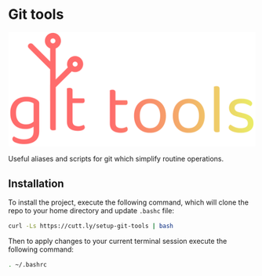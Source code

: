 # Git tools

<p align="center">
    <img src="assets/images/logo.png"/>
</p>

Useful aliases and scripts for git which simplify routine operations.

## Installation

To install the project, execute the following command, which will clone the repo to your home directory and update `.bashc` file:

```sh
curl -Ls https://cutt.ly/setup-git-tools | bash
```

Then to apply changes to your current terminal session execute the following command:

```sh
. ~/.bashrc
```
